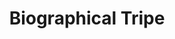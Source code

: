 ---
title: "Biographical Tripe"
description: "The deeply personal stuff, lots of over-sharing."
aliases: [/biographical-tripe/]
menu:
  main:
    name: "Biographical Tripe"
    identifier: "biographical"
    url: "/biographical-tripe/"
    weight: -70
---
